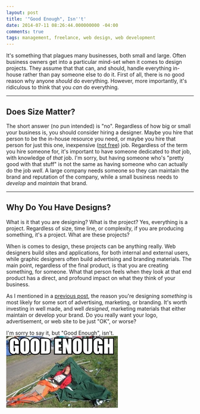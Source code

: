 ```yaml
---
layout: post
title: '"Good Enough", Isn''t'
date: 2014-07-11 08:26:44.000000000 -04:00
comments: true
tags: management, freelance, web design, web development
---
```

It's something that plagues many businesses, both small and large. Often business owners get into a particular mind-set when it comes to design projects. They assume that that can, and should, handle everything in-house rather than pay someone else to do it. First of all, there is no good reason why anyone *should* do everything. However, more importantly, it's ridiculous to think that you *can* do everything.

___

## Does Size Matter?
The short answer (no pun intended) is "no". Regardless of how big or small your business is, you should consider hiring a designer. Maybe you hire that person to be the in-house resource you need, or maybe you hire that person for just this one, inexpensive ([not free](/blog/2014/05/29/should-designers-and-developers-work-for-free/)) job. Regardless of the term you hire someone for, it's important to have someone dedicated to *that* job, with knowledge of *that* job. I'm sorry, but having someone who's "pretty good with that stuff" is not the same as having someone who can actually do the job *well*. A large company needs someone so they can maintain the brand and reputation of the company, while a small business needs to *develop* and *maintain* that brand.

___

## Why Do You Have Designs?
What is it that you are designing? What is the project? Yes, everything is a project. Regardless of size, time line, or complexity, if you are producing something, it's a project. What are these projects?

When is comes to design, these projects can be anything really. Web designers build sites and applications, for both internal and external users, while graphic designers often build advertising and branding materials. The main point, regardless of the final product, is that you are creating something, for someone. What that person feels when they look at that end product has a direct, and profound impact on what they think of your business.

As I mentioned in a [previous post](/blog/2014/05/29/should-designers-and-developers-work-for-free/), the reason you're designing *something* is most likely for some sort of advertising, marketing, or branding. It's worth investing in well made, and well *designed*, marketing materials that either maintain or develop your brand. Do you really want your logo, advertisement, or web site to be just "OK", or worse?

I'm sorry to say it, but "Good Enough", isn't.
![Good Enough](/content/images/blog/2014/Jul/good-enough-24400-300x214.jpeg)


